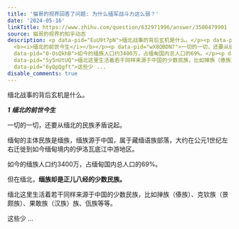 ```yaml
---
title: '猫哥的视界回答了问题: 为什么缅军战斗力这么弱？'
date: '2024-05-16'
linkTitle: https://www.zhihu.com/question/632971996/answer/3500479901
source: 猫哥的视界的知乎动态
description: <p data-pid="EuU9t7pN">缅北战事的背后玄机是什么。</p><p data-pid="wvJIfQCD"><b><i>1</i></b>
  <b><i>缅北的前世今生</i></b></p><p data-pid="wX8QBDN7">一切的一切，还要从缅北的民族矛盾说起。</p><p data-pid="xJi5ZvV5">缅甸的主体民族是缅族，缅族源于中国，属于藏缅语族部落，大约在公元1世纪左右迁徙到如今缅甸境内的伊洛瓦底江中游地区。</p><p
  data-pid="0-OsQkhB">如今的缅族人口约3400万，占缅甸国内总人口的69%。</p><p data-pid="hAhj_pSo">但在缅北，<b>缅族却是正儿八经的少数民族。</b></p><p
  data-pid="5y5nUtUQ">缅北这里生活着若干同样来源于中国的少数民族，比如掸族（傣族）、克钦族（景颇族）、果敢族（汉族）族、佤族等等。</p><p
  data-pid="6yQpQgft">这些少 ...
disable_comments: true
---
```

<p data-pid="EuU9t7pN">缅北战事的背后玄机是什么。</p><p data-pid="wvJIfQCD"><b><i>1</i></b> <b><i>缅北的前世今生</i></b></p><p data-pid="wX8QBDN7">一切的一切，还要从缅北的民族矛盾说起。</p><p data-pid="xJi5ZvV5">缅甸的主体民族是缅族，缅族源于中国，属于藏缅语族部落，大约在公元1世纪左右迁徙到如今缅甸境内的伊洛瓦底江中游地区。</p><p data-pid="0-OsQkhB">如今的缅族人口约3400万，占缅甸国内总人口的69%。</p><p data-pid="hAhj_pSo">但在缅北，<b>缅族却是正儿八经的少数民族。</b></p><p data-pid="5y5nUtUQ">缅北这里生活着若干同样来源于中国的少数民族，比如掸族（傣族）、克钦族（景颇族）、果敢族（汉族）族、佤族等等。</p><p data-pid="6yQpQgft">这些少 ...